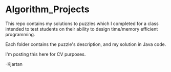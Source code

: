 # Algorithm_Projects
This repo contains my solutions to puzzles which I completed for a class intended to
test students on their ability to design time/memory efficient programming.

Each folder contains the puzzle's description, and my solution in Java code.

I'm posting this here for CV purposes.

-Kjartan
